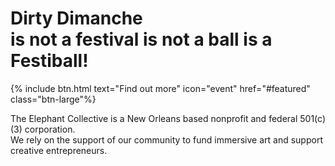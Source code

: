 <div class="section no-pad-bot relative" id="index-banner">
  <div class="container">
    <h1 class="text_h center cd-headline letters type">
      <span>Dirty Dimanche</span>
      <br>
      <span class="cd-words-wrapper waiting">
        <b class="is-visible">is not a festival</b>
        <b>is not a ball</b>
        <b>is a Festiball!</b>
      </span>
    </h1>
  </div>
  <div class="absolute full-width donate-hero">
    <div class="center">
      <!-- {% include donate_button.html text="Donate" class="btn-large" %} -->
      {% include btn.html
      text="Find out more"
      icon="event"
      href="#featured"
      class="btn-large"%}
    </div>
  </div>
  <div class="absolute full-width row nonprofit hide-on-med-and-down">
    <div class="row">
      <div  class="col s12">
        <p class="center white-text" markdown="1">
The Elephant Collective is a New Orleans based nonprofit and federal 501(c)(3) corporation.
<br>
We rely on the support of our community to fund immersive art and support creative entrepreneurs.
        </p>
      </div>
    </div>
  </div>
</div>
